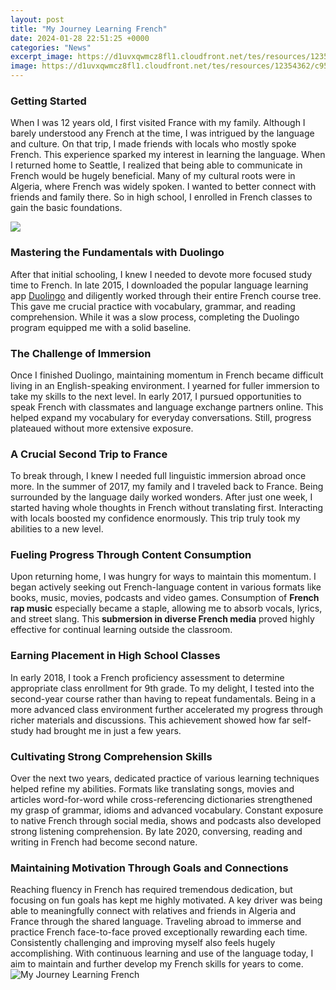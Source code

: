 ```yaml
---
layout: post
title: "My Journey Learning French"
date: 2024-01-28 22:51:25 +0000
categories: "News"
excerpt_image: https://d1uvxqwmcz8fl1.cloudfront.net/tes/resources/12354362/c959544a-92a4-4c2f-b2b1-e188906efa66/image?width=500&amp;height=500&amp;version=1594906355856
image: https://d1uvxqwmcz8fl1.cloudfront.net/tes/resources/12354362/c959544a-92a4-4c2f-b2b1-e188906efa66/image?width=500&amp;height=500&amp;version=1594906355856
---
```


### Getting Started
When I was 12 years old, I first visited France with my family. Although I barely understood any French at the time, I was intrigued by the language and culture. On that trip, I made friends with locals who mostly spoke French. This experience sparked my interest in learning the language. 
When I returned home to Seattle, I realized that being able to communicate in French would be hugely beneficial. Many of my cultural roots were in Algeria, where French was widely spoken. I wanted to better connect with friends and family there. So in high school, I enrolled in French classes to gain the basic foundations.

![](https://d1e4pidl3fu268.cloudfront.net/7e4ab7c0-10eb-457b-9ba9-509f570f931b/FrenchLearningJourneyimage.crop_597x447_0,0.preview.png)
### Mastering the Fundamentals with Duolingo
After that initial schooling, I knew I needed to devote more focused study time to French. In late 2015, I downloaded the popular language learning app [Duolingo](https://store.fi.io.vn/xmas-matching-outfits-for-holiday-poodle-dog-christmas-tree-2) and diligently worked through their entire French course tree. This gave me crucial practice with vocabulary, grammar, and reading comprehension. While it was a slow process, completing the Duolingo program equipped me with a solid baseline.
### The Challenge of Immersion  
Once I finished Duolingo, maintaining momentum in French became difficult living in an English-speaking environment. I yearned for fuller immersion to take my skills to the next level. In early 2017, I pursued opportunities to speak French with classmates and language exchange partners online. This helped expand my vocabulary for everyday conversations. Still, progress plateaued without more extensive exposure.
### A Crucial Second Trip to France
To break through, I knew I needed full linguistic immersion abroad once more. In the summer of 2017, my family and I traveled back to France. Being surrounded by the language daily worked wonders. After just one week, I started having whole thoughts in French without translating first. Interacting with locals boosted my confidence enormously. This trip truly took my abilities to a new level.
### Fueling Progress Through Content Consumption
Upon returning home, I was hungry for ways to maintain this momentum. I began actively seeking out French-language content in various formats like books, music, movies, podcasts and video games. Consumption of **French rap music** especially became a staple, allowing me to absorb vocals, lyrics, and street slang. This **submersion in diverse French media** proved highly effective for continual learning outside the classroom. 
### Earning Placement in High School Classes  
In early 2018, I took a French proficiency assessment to determine appropriate class enrollment for 9th grade. To my delight, I tested into the second-year course rather than having to repeat fundamentals. Being in a more advanced class environment further accelerated my progress through richer materials and discussions. This achievement showed how far self-study had brought me in just a few years.
### Cultivating Strong Comprehension Skills
Over the next two years, dedicated practice of various learning techniques helped refine my abilities. Formats like translating songs, movies and articles word-for-word while cross-referencing dictionaries strengthened my grasp of grammar, idioms and advanced vocabulary. Constant exposure to native French through social media, shows and podcasts also developed strong listening comprehension. By late 2020, conversing, reading and writing in French had become second nature.
### Maintaining Motivation Through Goals and Connections
Reaching fluency in French has required tremendous dedication, but focusing on fun goals has kept me highly motivated. A key driver was being able to meaningfully connect with relatives and friends in Algeria and France through the shared language. Traveling abroad to immerse and practice French face-to-face proved exceptionally rewarding each time. Consistently challenging and improving myself also feels hugely accomplishing. With continuous learning and use of the language today, I aim to maintain and further develop my French skills for years to come.
![My Journey Learning French](https://d1uvxqwmcz8fl1.cloudfront.net/tes/resources/12354362/c959544a-92a4-4c2f-b2b1-e188906efa66/image?width=500&amp;height=500&amp;version=1594906355856)